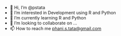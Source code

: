 - 👋 Hi, I’m @pstata
- 👀 I’m interested in Development using R and Python 
- 🌱 I’m currently learning R and Python
- 💞️ I’m looking to collaborate on ...
- 📫 How to reach me phani.s.tata@gmail.com

<!---
pstata/pstata is a ✨ special ✨ repository because its `README.md` (this file) appears on your GitHub profile.
You can click the Preview link to take a look at your changes.
--->
